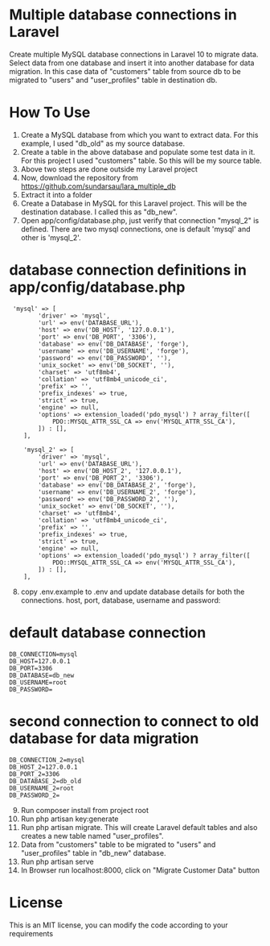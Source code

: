  # Multiple database connections in Laravel
Create multiple MySQL database connections in Laravel 10 to migrate data. Select data from one database and insert it into another database for data migration. In this case data of "customers" table from source db to be migrated to "users" and "user_profiles" table in destination db.

# How To Use
1) Create a MySQL database from which you want to extract data. For this example, I used "db_old" as my source database. 
2) Create a table in the above database and populate some test data in it. For this project I used "customers" table. So this will be my source table.
3) Above two steps are done outside my Laravel project
4) Now, download the repository from https://github.com/sundarsau/lara_multiple_db
5) Extract it into a folder
6) Create a Database in MySQL for this Laravel project. This will be the destination database. I called this as "db_new".
7) Open app/config/database.php, just verify that connection "mysql_2" is defined. There are two mysql connections, one is default 'mysql' and other is 'mysql_2'.
 # database connection definitions in app/config/database.php
     'mysql' => [
            'driver' => 'mysql',
            'url' => env('DATABASE_URL'),
            'host' => env('DB_HOST', '127.0.0.1'),
            'port' => env('DB_PORT', '3306'),
            'database' => env('DB_DATABASE', 'forge'),
            'username' => env('DB_USERNAME', 'forge'),
            'password' => env('DB_PASSWORD', ''),
            'unix_socket' => env('DB_SOCKET', ''),
            'charset' => 'utf8mb4',
            'collation' => 'utf8mb4_unicode_ci',
            'prefix' => '',
            'prefix_indexes' => true,
            'strict' => true,
            'engine' => null,
            'options' => extension_loaded('pdo_mysql') ? array_filter([
                PDO::MYSQL_ATTR_SSL_CA => env('MYSQL_ATTR_SSL_CA'),
            ]) : [],
        ],

        'mysql_2' => [
            'driver' => 'mysql',
            'url' => env('DATABASE_URL'),
            'host' => env('DB_HOST_2', '127.0.0.1'),
            'port' => env('DB_PORT_2', '3306'),
            'database' => env('DB_DATABASE_2', 'forge'),
            'username' => env('DB_USERNAME_2', 'forge'),
            'password' => env('DB_PASSWORD_2', ''),
            'unix_socket' => env('DB_SOCKET', ''),
            'charset' => 'utf8mb4',
            'collation' => 'utf8mb4_unicode_ci',
            'prefix' => '',
            'prefix_indexes' => true,
            'strict' => true,
            'engine' => null,
            'options' => extension_loaded('pdo_mysql') ? array_filter([
                PDO::MYSQL_ATTR_SSL_CA => env('MYSQL_ATTR_SSL_CA'),
            ]) : [],
        ],
8) copy .env.example to .env and update database details for both the connections. host, port, database, username and password:
 # default database connection
    DB_CONNECTION=mysql
    DB_HOST=127.0.0.1
    DB_PORT=3306
    DB_DATABASE=db_new
    DB_USERNAME=root
    DB_PASSWORD=

    
 # second connection to connect to old database for data migration
    DB_CONNECTION_2=mysql
    DB_HOST_2=127.0.0.1
    DB_PORT_2=3306
    DB_DATABASE_2=db_old
    DB_USERNAME_2=root
    DB_PASSWORD_2=

9) Run composer install from project root
10) Run php artisan key:generate
11) Run php artisan migrate. This will create Laravel default tables and also creates a new table named "user_profiles". 
12) Data from "customers" table to be migrated to "users" and "user_profiles" table in "db_new" database.
13) Run php artisan serve
14) In Browser run localhost:8000, click on "Migrate Customer Data" button

# License
This is an MIT license, you can modify the code according to your requirements
